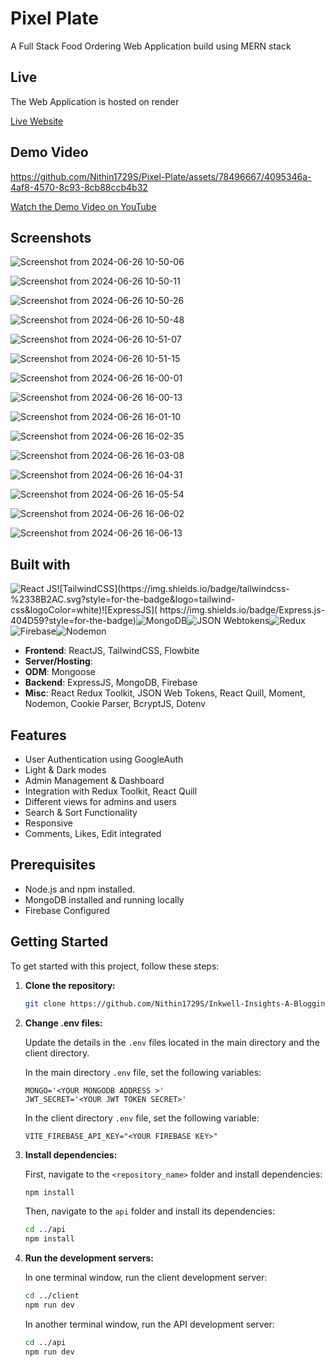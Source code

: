 # Pixel Plate

A Full Stack Food Ordering Web Application build using MERN stack

## Live

The Web Application is hosted on render

[Live Website](pixel-plate-frontend.onrender.com)

## Demo Video




https://github.com/Nithin1729S/Pixel-Plate/assets/78496667/4095346a-4af8-4570-8c93-8cb88ccb4b32











[Watch the Demo Video on YouTube](https://youtu.be/85GmE-L5dEo)


## Screenshots

![Screenshot from 2024-06-26 10-50-06](https://github.com/Nithin1729S/Pixel-Plate/assets/78496667/fbf14552-e603-42eb-ace7-60b482fcf56d)


![Screenshot from 2024-06-26 10-50-11](https://github.com/Nithin1729S/Pixel-Plate/assets/78496667/ff57c6bb-3d9d-4a0a-a0e9-3e1d948bb878)

![Screenshot from 2024-06-26 10-50-26](https://github.com/Nithin1729S/Pixel-Plate/assets/78496667/6acaf8a6-f9b6-41b2-bed6-884158f0daa9)

![Screenshot from 2024-06-26 10-50-48](https://github.com/Nithin1729S/Pixel-Plate/assets/78496667/610a2658-db4c-44e7-ad0d-3065a9298688)

![Screenshot from 2024-06-26 10-51-07](https://github.com/Nithin1729S/Pixel-Plate/assets/78496667/f619ef6d-e97a-451e-9987-ebc1ca6ce025)

![Screenshot from 2024-06-26 10-51-15](https://github.com/Nithin1729S/Pixel-Plate/assets/78496667/bb894974-e18f-416d-8a84-44417547a71f)

![Screenshot from 2024-06-26 16-00-01](https://github.com/Nithin1729S/Pixel-Plate/assets/78496667/9de7a04b-8077-419b-ad11-8d2ce1d085d7)

![Screenshot from 2024-06-26 16-00-13](https://github.com/Nithin1729S/Pixel-Plate/assets/78496667/c434d4b5-4637-43e9-a18f-e97ed9ec66fe)

![Screenshot from 2024-06-26 16-01-10](https://github.com/Nithin1729S/Pixel-Plate/assets/78496667/c28de4e5-a727-4a69-8621-547f43d397b8)


![Screenshot from 2024-06-26 16-02-35](https://github.com/Nithin1729S/Pixel-Plate/assets/78496667/03ffaa1b-420e-4d79-928f-b4ddb09203e6)


![Screenshot from 2024-06-26 16-03-08](https://github.com/Nithin1729S/Pixel-Plate/assets/78496667/889c50e4-cd0a-4c25-9d72-a40575c9b207)

![Screenshot from 2024-06-26 16-04-31](https://github.com/Nithin1729S/Pixel-Plate/assets/78496667/f2c12199-50aa-4736-86ab-48598c48b9a2)

![Screenshot from 2024-06-26 16-05-54](https://github.com/Nithin1729S/Pixel-Plate/assets/78496667/7c49763f-3560-4e88-9510-aee6b04f9223)


![Screenshot from 2024-06-26 16-06-02](https://github.com/Nithin1729S/Pixel-Plate/assets/78496667/c28c2e05-00da-4b64-8694-156a72ed78ce)

![Screenshot from 2024-06-26 16-06-13](https://github.com/Nithin1729S/Pixel-Plate/assets/78496667/2f417a2a-0389-42bd-8f57-510c347babb6)


## Built with

![React JS](https://img.shields.io/badge/React-20232A?style=for-the-badge&logo=react&logoColor=61DAFB")![TailwindCSS](https://img.shields.io/badge/tailwindcss-%2338B2AC.svg?style=for-the-badge&logo=tailwind-css&logoColor=white)![ExpressJS](	https://img.shields.io/badge/Express.js-404D59?style=for-the-badge)![MongoDB](	https://img.shields.io/badge/MongoDB-4EA94B?style=for-the-badge&logo=mongodb&logoColor=white)![JSON Webtokens](https://img.shields.io/badge/json%20web%20tokens-323330?style=for-the-badge&logo=json-web-tokens&logoColor=pink)![Redux](https://img.shields.io/badge/Redux-593D88?style=for-the-badge&logo=redux&logoColor=white)![Firebase](https://img.shields.io/badge/Firebase-039BE5?style=for-the-badge&logo=Firebase&logoColor=white)![Nodemon](https://img.shields.io/badge/Nodemon%20-%2376D04B.svg?&style=for-the-badge&logo=Nodemon&logoColor=white)

- **Frontend**: ReactJS, TailwindCSS, Flowbite
- **Server/Hosting**: 
- **ODM**: Mongoose
- **Backend**: ExpressJS, MongoDB, Firebase
- **Misc**: React Redux Toolkit, JSON Web Tokens, React Quill, Moment, Nodemon, Cookie Parser, BcryptJS, Dotenv

  
## Features
- User Authentication using GoogleAuth
- Light & Dark modes
- Admin Management & Dashboard
- Integration with Redux Toolkit, React Quill
- Different views for admins and users
- Search & Sort Functionality
- Responsive
- Comments, Likes, Edit integrated

## Prerequisites

- Node.js and npm installed.
- MongoDB installed and running locally
- Firebase Configured



## Getting Started

To get started with this project, follow these steps:

1. **Clone the repository:**

    ```bash
    git clone https://github.com/Nithin1729S/Inkwell-Insights-A-Blogging-Website.git
    ```

2. **Change .env files:**

    Update the details in the `.env` files located in the main directory and the client directory.

    In the main directory `.env` file, set the following variables:

    ```plaintext
    MONGO='<YOUR MONGODB ADDRESS >'
    JWT_SECRET='<YOUR JWT TOKEN SECRET>'
    ```

    In the client directory `.env` file, set the following variable:

    ```plaintext
    VITE_FIREBASE_API_KEY="<YOUR FIREBASE KEY>"
    ```

3. **Install dependencies:**

    First, navigate to the `<repository_name>` folder and install dependencies:

    ```bash
    npm install
    ```

    Then, navigate to the `api` folder and install its dependencies:

    ```bash
    cd ../api
    npm install
    ```

4. **Run the development servers:**

    In one terminal window, run the client development server:

    ```bash
    cd ../client
    npm run dev
    ```

    In another terminal window, run the API development server:

    ```bash
    cd ../api
    npm run dev
    ```
